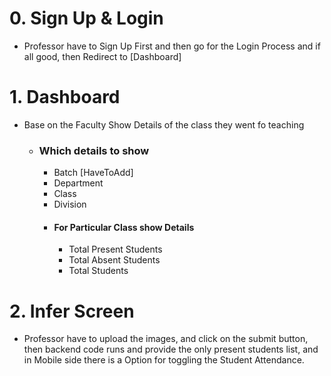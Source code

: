 # 0. Sign Up & Login

- Professor have to Sign Up First and then go for the Login Process and if all good, then Redirect to [Dashboard]

# 1. Dashboard

- Base on the Faculty Show Details of the class they went fo teaching
  - ### Which details to show
    - Batch [HaveToAdd]
    - Department
    - Class
    - Division
    - #### For Particular Class show Details
      - Total Present Students
      - Total Absent Students
      - Total Students

# 2. Infer Screen

- Professor have to upload the images, and click on the submit button, then backend code runs and provide the only present students list, and in Mobile side there is a Option for toggling the Student Attendance.
